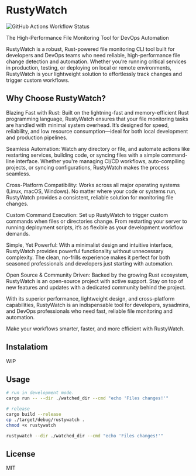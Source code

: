# RustyWatch

![GitHub Actions Workflow Status](https://img.shields.io/github/actions/workflow/status/ak9024/rustywatch/rust.yml)

The High-Performance File Monitoring Tool for DevOps Automation

RustyWatch is a robust, Rust-powered file monitoring CLI tool built for developers and DevOps teams who need reliable, high-performance file change detection and automation. Whether you’re running critical services in production, testing, or deploying on local or remote environments, RustyWatch is your lightweight solution to effortlessly track changes and trigger custom workflows.

## Why Choose RustyWatch?

Blazing Fast with Rust: Built on the lightning-fast and memory-efficient Rust programming language, RustyWatch ensures that your file monitoring tasks are handled with minimal system overhead. It’s designed for speed, reliability, and low resource consumption—ideal for both local development and production pipelines.

Seamless Automation: Watch any directory or file, and automate actions like restarting services, building code, or syncing files with a simple command-line interface. Whether you're managing CI/CD workflows, auto-compiling projects, or syncing configurations, RustyWatch makes the process seamless.

Cross-Platform Compatibility: Works across all major operating systems (Linux, macOS, Windows). No matter where your code or systems run, RustyWatch provides a consistent, reliable solution for monitoring file changes.

Custom Command Execution: Set up RustyWatch to trigger custom commands when files or directories change. From restarting your server to running deployment scripts, it’s as flexible as your development workflow demands.

Simple, Yet Powerful: With a minimalist design and intuitive interface, RustyWatch provides powerful functionality without unnecessary complexity. The clean, no-frills experience makes it perfect for both seasoned professionals and developers just starting with automation.

Open Source & Community Driven: Backed by the growing Rust ecosystem, RustyWatch is an open-source project with active support. Stay on top of new features and updates with a dedicated community behind the project.

With its superior performance, lightweight design, and cross-platform capabilities, RustyWatch is an indispensable tool for developers, sysadmins, and DevOps professionals who need fast, reliable file monitoring and automation.

Make your workflows smarter, faster, and more efficient with RustyWatch.

## Instalatiom

WIP

## Usage

```bash
# run in development mode.
cargo run -- --dir ./watched_dir --cmd "echo 'Files changes!'"

# release
cargo build --release
cp ./target/debug/rustywatch .
chmod +x rustywatch

rustywatch --dir ./watched_dir --cmd "echo 'Files changes!'"
```

## License

MIT
